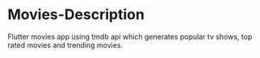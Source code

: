 # Movies-Description
Flutter movies app using tmdb api which generates popular tv shows, top rated movies and trending movies.
